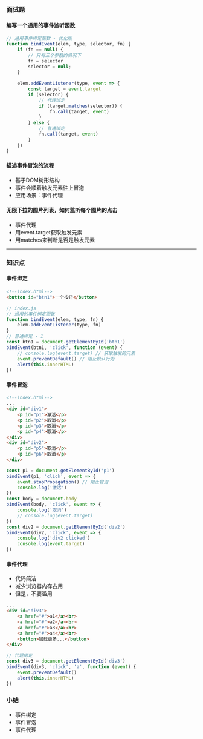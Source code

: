 ### 面试题
#### 编写一个通用的事件监听函数
```javascript
// 通用事件绑定函数 - 优化版
function bindEvent(elem, type, selector, fn) {
    if (fn == null) {
        // 只有三个参数的情况下
        fn = selector
        selector = null;
    }
    
    elem.addEventListener(type, event => {
        const target = event.target
        if (selector) {
            // 代理绑定
            if (target.matches(selector)) {
                fn.call(target, event)
            }
        } else {
            // 普通绑定
            fn.call(target, event)
        }
    })
}
```
#### 描述事件冒泡的流程
- 基于DOM树形结构
- 事件会顺着触发元素往上冒泡
- 应用场景：事件代理
#### 无限下拉的图片列表，如何监听每个图片的点击
- 事件代理
- 用event.target获取触发元素
- 用matches来判断是否是触发元素
---

### 知识点
#### 事件绑定
```html
<!--index.html-->
<button id="btn1">一个按钮</button>
```
```javascript
// index.js
// 通用的事件绑定函数
function bindEvent(elem, type, fn) {
    elem.addEventListener(type, fn)
}
// 普通绑定 - 1
const btn1 = document.getElementById('btn1')
bindEvent(btn1, 'click', function (event) {
    // console.log(event.target) // 获取触发的元素
    event.preventDefault() // 阻止默认行为
    alert(this.innerHTML)
})


```
#### 事件冒泡
```html
<!--index.html-->
...
<div id="div1">
    <p id="p1">激活</p>
    <p id="p2">取消</p>
    <p id="p3">取消</p>
    <p id="p4">取消</p>
</div>
<div id="div2">
    <p id="p5">取消</p>
    <p id="p6">取消</p>
</div>
```
```JavaScript
const p1 = document.getElementById('p1')
bindEvent(p1, 'click', event => {
    event.stopPropagation() // 阻止冒泡
    console.log('激活')
})
const body = document.body
bindEvent(body, 'click', event => {
    console.log('取消')
    // console.log(event.target)
})
const div2 = document.getElementById('div2')
bindEvent(div2, 'click', event => {
    console.log('div2 clicked')
    console.log(event.target)
})

```
#### 事件代理
- 代码简洁
- 减少浏览器内存占用
- 但是，不要滥用
```html
...
<div id="div3">
    <a href="#">a1</a><br>
    <a href="#">a2</a><br>
    <a href="#">a3</a><br>
    <a href="#">a4</a><br>
    <button>加载更多...</button>
</div>
```
```javascript
// 代理绑定
const div3 = document.getElementById('div3')
bindEvent(div3, 'click', 'a', function (event) {
    event.preventDefault()
    alert(this.innerHTML)
})
```

### 小结
- 事件绑定
- 事件冒泡
- 事件代理